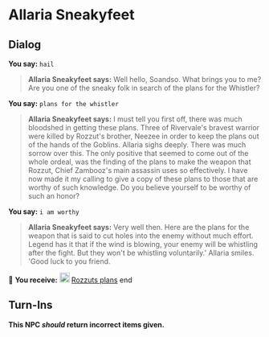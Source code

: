 # Allaria Sneakyfeet
## Dialog

**You say:** `hail`



>**Allaria Sneakyfeet says:** Well hello, Soandso. What brings you to me? Are you one of the sneaky folk in search of the plans for the Whistler?

**You say:** `plans for the whistler`



>**Allaria Sneakyfeet says:** I must tell you first off, there was much bloodshed in getting these plans. Three of Rivervale's bravest warrior were killed by Rozzut's brother, Neezee in order to keep the plans out of the hands of the Goblins. Allaria sighs deeply. There was much sorrow over this. The only positive that seemed to come out of the whole ordeal, was the finding of the plans to make the weapon that Rozzut, Chief Zambooz's main assassin uses so effectively. I have now made it my calling to give a copy of these plans to those that are worthy of such knowledge. Do you believe yourself to be worthy of such an honor?

**You say:** `i am worthy`



>**Allaria Sneakyfeet says:** Very well then. Here are the plans for the weapon that is said to cut holes into the enemy without much effort. Legend has it that if the wind is blowing, your enemy will be whistling after the fight. But they won't be whistling voluntarily.' Allaria smiles. 'Good luck to you friend.


 &#127873; **You receive:**  <img style="background:url(/static/icons/blank_slot.gif);width:20px;height:20px;" src="/static/icons/item_862.png" alt="" /> <a
                                href="/item/18347" data-url="18347" class="tooltip-link link">Rozzuts plans</a>
end

## Turn-Ins



**This NPC *should* return incorrect items given.**






